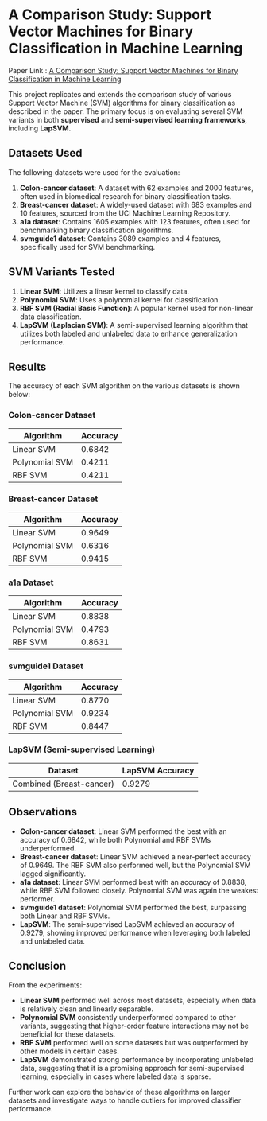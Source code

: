 # A Comparison Study: Support Vector Machines for Binary Classification in Machine Learning 

Paper Link : [A Comparison Study: Support Vector Machines for Binary Classification in Machine Learning](https://sci-hub.se/10.1109/BMEI.2011.6098517)

This project replicates and extends the comparison study of various Support Vector Machine (SVM) algorithms for binary classification as described in the paper. The primary focus is on evaluating several SVM variants in both **supervised** and **semi-supervised learning frameworks**, including **LapSVM**.

## Datasets Used

The following datasets were used for the evaluation:

1. **Colon-cancer dataset**: A dataset with 62 examples and 2000 features, often used in biomedical research for binary classification tasks.
2. **Breast-cancer dataset**: A widely-used dataset with 683 examples and 10 features, sourced from the UCI Machine Learning Repository.
3. **a1a dataset**: Contains 1605 examples with 123 features, often used for benchmarking binary classification algorithms.
4. **svmguide1 dataset**: Contains 3089 examples and 4 features, specifically used for SVM benchmarking.

## SVM Variants Tested

1. **Linear SVM**: Utilizes a linear kernel to classify data.
2. **Polynomial SVM**: Uses a polynomial kernel for classification.
3. **RBF SVM (Radial Basis Function)**: A popular kernel used for non-linear data classification.
4. **LapSVM (Laplacian SVM)**: A semi-supervised learning algorithm that utilizes both labeled and unlabeled data to enhance generalization performance.

## Results

The accuracy of each SVM algorithm on the various datasets is shown below:

### Colon-cancer Dataset

| Algorithm         | Accuracy |
|-------------------|----------|
| Linear SVM        | 0.6842   |
| Polynomial SVM    | 0.4211   |
| RBF SVM           | 0.4211   |

### Breast-cancer Dataset

| Algorithm         | Accuracy |
|-------------------|----------|
| Linear SVM        | 0.9649   |
| Polynomial SVM    | 0.6316   |
| RBF SVM           | 0.9415   |

### a1a Dataset

| Algorithm         | Accuracy |
|-------------------|----------|
| Linear SVM        | 0.8838   |
| Polynomial SVM    | 0.4793   |
| RBF SVM           | 0.8631   |

### svmguide1 Dataset

| Algorithm         | Accuracy |
|-------------------|----------|
| Linear SVM        | 0.8770   |
| Polynomial SVM    | 0.9234   |
| RBF SVM           | 0.8447   |

### LapSVM (Semi-supervised Learning)

| Dataset            | LapSVM Accuracy |
|--------------------|------------------|
| Combined (Breast-cancer) | 0.9279       |

## Observations

- **Colon-cancer dataset**: Linear SVM performed the best with an accuracy of 0.6842, while both Polynomial and RBF SVMs underperformed.
- **Breast-cancer dataset**: Linear SVM achieved a near-perfect accuracy of 0.9649. The RBF SVM also performed well, but the Polynomial SVM lagged significantly.
- **a1a dataset**: Linear SVM performed best with an accuracy of 0.8838, while RBF SVM followed closely. Polynomial SVM was again the weakest performer.
- **svmguide1 dataset**: Polynomial SVM performed the best, surpassing both Linear and RBF SVMs.
- **LapSVM**: The semi-supervised LapSVM achieved an accuracy of 0.9279, showing improved performance when leveraging both labeled and unlabeled data.

## Conclusion

From the experiments:
- **Linear SVM** performed well across most datasets, especially when data is relatively clean and linearly separable.
- **Polynomial SVM** consistently underperformed compared to other variants, suggesting that higher-order feature interactions may not be beneficial for these datasets.
- **RBF SVM** performed well on some datasets but was outperformed by other models in certain cases.
- **LapSVM** demonstrated strong performance by incorporating unlabeled data, suggesting that it is a promising approach for semi-supervised learning, especially in cases where labeled data is sparse.

Further work can explore the behavior of these algorithms on larger datasets and investigate ways to handle outliers for improved classifier performance.



